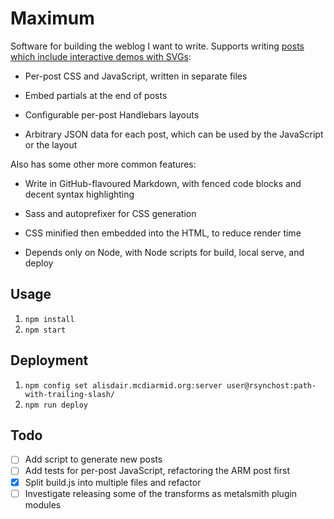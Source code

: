 # Maximum

Software for building the weblog I want to write. Supports writing [posts which include interactive demos with SVGs](http://alisdair.mcdiarmid.org/arm-immediate-value-encoding/):

- Per-post CSS and JavaScript, written in separate files

- Embed partials at the end of posts

- Configurable per-post Handlebars layouts

- Arbitrary JSON data for each post, which can be used by the JavaScript or the layout

Also has some other more common features:

- Write in GitHub-flavoured Markdown, with fenced code blocks and decent syntax highlighting

- Sass and autoprefixer for CSS generation

- CSS minified then embedded into the HTML, to reduce render time

- Depends only on Node, with Node scripts for build, local serve, and deploy

## Usage

1. `npm install`
2. `npm start`

## Deployment

1. `npm config set alisdair.mcdiarmid.org:server user@rsynchost:path-with-trailing-slash/`
2. `npm run deploy`

## Todo

- [ ] Add script to generate new posts
- [ ] Add tests for per-post JavaScript, refactoring the ARM post first
- [x] Split build.js into multiple files and refactor
- [ ] Investigate releasing some of the transforms as metalsmith plugin modules
